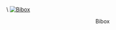 \\
[![Bibox](/assets/tools/bibox-150x150@2x.png)](https://www.bibox.com/exchange?coinPair=EOSDAC_ETH)
 <center>Bibox</center>